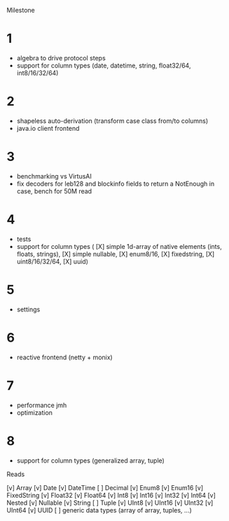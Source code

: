 Milestone

# 1
- algebra to drive protocol steps
- support for column types (date, datetime, string, float32/64, int8/16/32/64)

# 2
- shapeless auto-derivation (transform case class from/to columns)
- java.io client frontend

# 3
- benchmarking vs VirtusAI
- fix decoders for leb128 and blockinfo fields to return a NotEnough in case, bench for 50M read

# 4
- tests
- support for column types (
    [X] simple 1d-array of native elements (ints, floats, strings),
    [X] simple nullable,
    [X] enum8/16,
    [X] fixedstring,
    [X] uint8/16/32/64,
    [X] uuid)

# 5
- settings

# 6
- reactive frontend (netty + monix)

# 7
- performance jmh
- optimization
 
# 8
- support for column types (generalized array, tuple)


Reads

[v] Array
[v] Date
[v] DateTime
[ ] Decimal
[v] Enum8
[v] Enum16
[v] FixedString
[v] Float32
[v] Float64
[v] Int8
[v] Int16
[v] Int32
[v] Int64
[v] Nested
[v] Nullable
[v] String
[ ] Tuple
[v] UInt8
[v] UInt16
[v] UInt32
[v] UInt64
[v] UUID
[ ] generic data types (array of array, tuples, ...)
